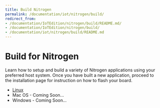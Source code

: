 ```yaml
---
title: Build Nitrogen
permalink: /documentation/iot/nitrogen/build/
redirect_from:
- /documentation/IoTEdition/nitrogen/build/README.md/
- /documentation/IoTEdition/nitrogen/build/
- /documentation/iot/nitrogen/build/README.md
---
```

# Build for Nitrogen

Learn how to setup and build a variety of Nitrogen applications using your preferred host system. Once you have built a new application, proceed to the installation page for instruction on how to flash your board.

- [Linux](linux/)
- Mac OS - Coming Soon...
- Windows - Coming Soon...
